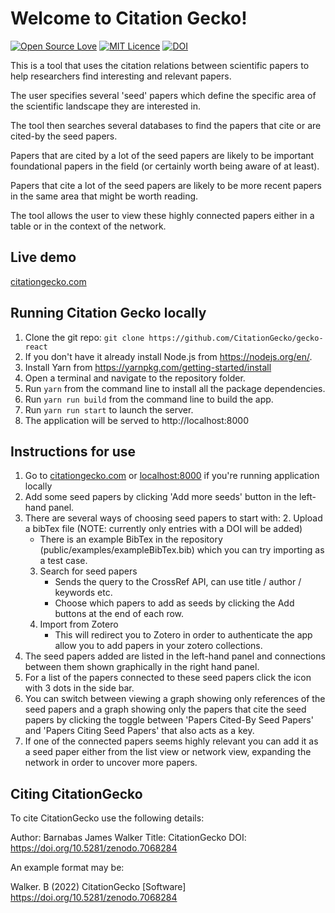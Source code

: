 # Welcome to Citation Gecko!

[![Open Source Love](https://badges.frapsoft.com/os/v2/open-source.svg?v=103)](https://github.com/ellerbrock/open-source-badges/)
[![MIT Licence](https://badges.frapsoft.com/os/mit/mit.svg?v=103)](https://opensource.org/licenses/mit-license.php)
[![DOI](https://zenodo.org/badge/167792602.svg)](https://zenodo.org/badge/latestdoi/167792602)

This is a tool that uses the citation relations between scientific papers to help researchers find interesting and relevant papers.

The user specifies several 'seed' papers which define the specific area of the scientific landscape they are interested in.

The tool then searches several databases to find the papers that cite or are cited-by the seed papers.

Papers that are cited by a lot of the seed papers are likely to be important foundational papers in the field (or certainly worth being aware of at least).

Papers that cite a lot of the seed papers are likely to be more recent papers in the same area that might be worth reading.

The tool allows the user to view these highly connected papers either in a table or in the context of the network.

## Live demo

[citationgecko.com](http://citationgecko.com)

## Running Citation Gecko locally

1. Clone the git repo:
   `git clone https://github.com/CitationGecko/gecko-react`
2. If you don't have it already install Node.js from https://nodejs.org/en/.
3. Install Yarn from https://yarnpkg.com/getting-started/install
4. Open a terminal and navigate to the repository folder.
5. Run `yarn` from the command line to install all the package dependencies.
6. Run `yarn run build` from the command line to build the app.
7. Run `yarn run start` to launch the server.
8. The application will be served to http://localhost:8000

## Instructions for use

1. Go to [citationgecko.com](http://citationgecko.com) or [localhost:8000](http://localhost:8000) if you're running application locally
2. Add some seed papers by clicking 'Add more seeds' button in the left-hand panel.
3. There are several ways of choosing seed papers to start with:
   2. Upload a bibTex file (NOTE: currently only entries with a DOI will be added)
      - There is an example BibTex in the repository (public/examples/exampleBibTex.bib) which you can try importing as a test case.
   3. Search for seed papers
      - Sends the query to the CrossRef API, can use title / author / keywords etc.
      - Choose which papers to add as seeds by clicking the Add buttons at the end of each row.
   4. Import from Zotero
      - This will redirect you to Zotero in order to authenticate the app allow you to add papers in your zotero collections.
4. The seed papers added are listed in the left-hand panel and connections between them shown graphically in the right hand panel.
5. For a list of the papers connected to these seed papers click the icon with 3 dots in the side bar.
6. You can switch between viewing a graph showing only references of the seed papers and a graph showing only the papers that cite the seed papers by clicking the toggle between 'Papers Cited-By Seed Papers' and 'Papers Citing Seed Papers' that also acts as a key.
7. If one of the connected papers seems highly relevant you can add it as a seed paper either from the list view or network view, expanding the network in order to uncover more papers.

## Citing CitationGecko

To cite CitationGecko use the following details:

Author: Barnabas James Walker
Title: CitationGecko
DOI: https://doi.org/10.5281/zenodo.7068284

An example format may be:

Walker. B (2022) CitationGecko [Software] https://doi.org/10.5281/zenodo.7068284

